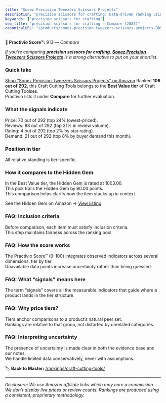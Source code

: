 ```yaml
---
title: "Sooez Precision Tweezers Scissors Projects"
description: "precision scissors for crafting: Data-driven ranking using the Practivio Score™. Positioned by quality, value, demand, findability, momentum."
keywords: ["precision scissors for crafting"]
seo_title: "precision scissors for crafting — Compare (2025)"
canonicalURL: "/products/sooez-precision-tweezers-scissors-projects-B09TT4FFXM/"
---
```


**🛒 Practivio Score™:** 913 — _Compare_


*If you're comparing **precision scissors for crafting**, **[Sooez Precision Tweezers Scissors Projects](https://www.amazon.com/dp/B09TT4FFXM?tag=practivio-20)** is a strong alternative to put on your shortlist.*
### Quick take
[Shop “Sooez Precision Tweezers Scissors Projects” on Amazon](https://www.amazon.com/dp/B09TT4FFXM?tag=practivio-20)
Ranked **109 out of 292**, this Craft Cutting Tools belongs to the **Best Value tier** of Craft Cutting Toolses.  
Practivio lists it under **Compare** for further evaluation.

### What the signals indicate
Price: 70 out of 292 (top 24% lowest-priced).  
Reviews: 88 out of 292 (top 31% in review volume).  
Rating: 4 out of 292 (top 2% by star rating).  
Demand: 21 out of 292 (top 8% by buyer demand this month).

### Position in tier
All relative standing is tier-specific.

### How it compares to the Hidden Gem
In the Best Value tier, the Hidden Gem is rated at 1003.00.  
This pick trails the Hidden Gem by 90.00 points.  
This comparison helps clarify how the item stacks up in context.  

See the Hidden Gem on Amazon → [View listing](https://www.amazon.com/dp/B000P0LNRE?tag=practivio-20)

### FAQ: Inclusion criteria
Before comparison, each item must satisfy inclusion criteria.  
This step maintains fairness across the ranking pool.

### FAQ: How the score works
The Practivio Score™ (0–100) integrates observed indicators across several dimensions, tier by tier.  
Unavailable data points increase uncertainty rather than being guessed.

### FAQ: What “signals” means here
The term “signals” covers all the measurable indicators that guide where a product lands in the tier structure.

### FAQ: Why price tiers?
Tiers anchor comparisons to a product’s natural peer set.  
Rankings are relative to that group, not distorted by unrelated categories.

### FAQ: Interpreting uncertainty
The presence of uncertainty is made clear in both the evidence base and our notes.  
We handle limited data conservatively, never with assumptions.

<!-- Missing template for Compare/CompareWithinPriceClass -->


🏷️ **Back to Master:** [/rankings/craft-cutting-tools/](/rankings/craft-cutting-tools/)

---
_Disclosure: We use Amazon affiliate links which may earn a commission. We don’t display live prices or review counts. Rankings are produced using a consistent, proprietary methodology._
